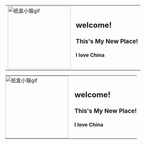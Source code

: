 <table>
<tr>
<td><img src="https://cdn.pixabay.com/animation/2025/06/02/00/11/00-11-22-330_256.gif" alt="纸盒小猫gif" width="200"></td>
<td>
  <h2> welcome!</h2>
      <h3>This's My New Place!</h3> 
      <h4>I love China</h4> 
</td>
</tr>
</table>

<table style="border-collapse: collapse; border: none;">
<tr>
  <td style="border: none; padding: 0;">
    <img src="https://cdn.pixabay.com/animation/2025/06/02/00/11/00-11-22-330_256.gif" alt="纸盒小猫gif" width="200">
  </td>
  <td style="border: none; padding: 0 0 0 20px;">
      <h2> welcome!</h2>
      <h3>This's My New Place!</h3> 
      <h4>I love China</h4> 
  </td>
</tr>
</table>
